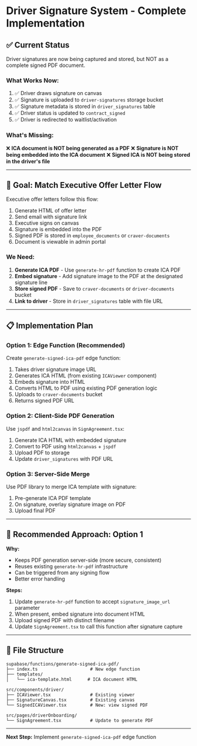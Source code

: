 # Driver Signature System - Complete Implementation

## ✅ Current Status

Driver signatures are now being captured and stored, but NOT as a complete signed PDF document.

### What Works Now:
1. ✅ Driver draws signature on canvas
2. ✅ Signature is uploaded to `driver-signatures` storage bucket
3. ✅ Signature metadata is stored in `driver_signatures` table
4. ✅ Driver status is updated to `contract_signed`
5. ✅ Driver is redirected to waitlist/activation

### What's Missing:
❌ **ICA document is NOT being generated as a PDF**
❌ **Signature is NOT being embedded into the ICA document**
❌ **Signed ICA is NOT being stored in the driver's file**

---

## 🎯 Goal: Match Executive Offer Letter Flow

Executive offer letters follow this flow:
1. Generate HTML of offer letter
2. Send email with signature link
3. Executive signs on canvas
4. Signature is embedded into the PDF
5. Signed PDF is stored in `employee_documents` or `craver-documents`
6. Document is viewable in admin portal

### We Need:
1. **Generate ICA PDF** - Use `generate-hr-pdf` function to create ICA PDF
2. **Embed signature** - Add signature image to the PDF at the designated signature line
3. **Store signed PDF** - Save to `craver-documents` or `driver-documents` bucket
4. **Link to driver** - Store in `driver_signatures` table with file URL

---

## 📋 Implementation Plan

### Option 1: Edge Function (Recommended)
Create `generate-signed-ica-pdf` edge function:
1. Takes driver signature image URL
2. Generates ICA HTML (from existing `ICAViewer` component)
3. Embeds signature into HTML
4. Converts HTML to PDF using existing PDF generation logic
5. Uploads to `craver-documents` bucket
6. Returns signed PDF URL

### Option 2: Client-Side PDF Generation
Use `jspdf` and `html2canvas` in `SignAgreement.tsx`:
1. Generate ICA HTML with embedded signature
2. Convert to PDF using `html2canvas` + `jspdf`
3. Upload PDF to storage
4. Update `driver_signatures` with PDF URL

### Option 3: Server-Side Merge
Use PDF library to merge ICA template with signature:
1. Pre-generate ICA PDF template
2. On signature, overlay signature image on PDF
3. Upload final PDF

---

## 🚀 Recommended Approach: Option 1

**Why:**
- Keeps PDF generation server-side (more secure, consistent)
- Reuses existing `generate-hr-pdf` infrastructure
- Can be triggered from any signing flow
- Better error handling

**Steps:**
1. Update `generate-hr-pdf` function to accept `signature_image_url` parameter
2. When present, embed signature into document HTML
3. Upload signed PDF with distinct filename
4. Update `SignAgreement.tsx` to call this function after signature capture

---

## 📁 File Structure

```
supabase/functions/generate-signed-ica-pdf/
├── index.ts                    # New edge function
├── templates/
│   └── ica-template.html      # ICA document HTML

src/components/driver/
├── ICAViewer.tsx               # Existing viewer
├── SignatureCanvas.tsx         # Existing canvas
└── SignedICAViewer.tsx         # New: view signed PDF

src/pages/driverOnboarding/
└── SignAgreement.tsx           # Update to generate PDF
```

---

**Next Step:** Implement `generate-signed-ica-pdf` edge function

